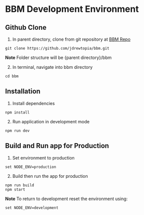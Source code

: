 # BBM Development Environment

## Github Clone
1. In parent directory, clone from git repository at [BBM Repo](https://github.com/jdrewtopia/bbm.git)
```console
git clone https://github.com/jdrewtopia/bbm.git
```
 **Note** Folder structure will be {parent directory}/bbm

2. In terminal, navigate into bbm directory  
```console
cd bbm
```

## Installation
1. Install dependencies
```console
npm install
```
2. Run application in development mode
```console
npm run dev
```

## Build and Run app for Production
1. Set environment to production
```console
set NODE_ENV=production
```
2. Build then run the app for production
```console
npm run build
npm start
```
**Note** To return to development reset the environment using:
```console
set NODE_ENV=development
```
 

